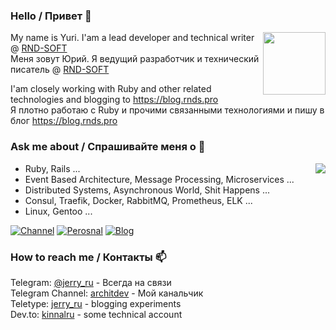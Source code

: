 ### Hello / Привет 👋

<img src="https://user-images.githubusercontent.com/1270997/151119068-92177985-31cf-4eac-8e41-7c411b881d48.png" data-canonical-src="hhttps://user-images.githubusercontent.com/1270997/151119068-92177985-31cf-4eac-8e41-7c411b881d48.png" align="right" width="100px" />

My name is Yuri. I'am a lead developer and technical writer @ [RND-SOFT](https://github.com/RND-SOFT) <br>
Меня зовут Юрий. Я ведущий разработчик и технический писатель @ [RND-SOFT](https://github.com/RND-SOFT)

I'am closely working with Ruby and other related technologies and blogging to https://blog.rnds.pro <br>
Я плотно работаю с Ruby и прочими связанными технологиями и пишу в блог https://blog.rnds.pro

 ### Ask me about / Спрашивайте меня о 💬  

<img src="https://user-images.githubusercontent.com/1270997/140704154-7cd3be57-56ea-431f-b83d-738297825a92.png" data-canonical-src="https://user-images.githubusercontent.com/1270997/140704154-7cd3be57-56ea-431f-b83d-738297825a92.png" align="right" />

* Ruby, Rails ...
* Event Based Architecture, Message Processing, Microservices ...
* Distributed Systems, Asynchronous World, Shit Happens ...
* Consul, Traefik, Docker, RabbitMQ, Prometheus, ELK ...
* Linux, Gentoo ...

[![Channel](https://img.shields.io/static/v1?label=channel&message=@architdev&color=blue&logo=telegram)](https://t.me/architdev)
[![Perosnal](https://img.shields.io/static/v1?label=telegram&message=@jerry_ru&color=blue&logo=telegram)](https://t.me/jerry_ru)
[![Blog](https://img.shields.io/static/v1?label=blog&message=blog.rnds.pro&color=orange&logo=telegraph)](https://blog.rnds.pro)

### How to reach me / Контакты 📫 

Telegram: [@jerry_ru](https://t.me/jerry_ru) - Всегда на связи <br>
Telegram Channel: [architdev](https://t.me/architdev) - Мой канальчик <br>
Teletype: [jerry_ru](https://teletype.in/@jerry_ru) - blogging experiments <br>
Dev.to: [kinnalru](https://dev.to/kinnalru) - some technical account <br>


<!--
**kinnalru/kinnalru** is a ✨ _special_ ✨ repository because its `README.md` (this file) appears on your GitHub profile.

Here are some ideas to get you started:

- 🔭 I’m currently working on ...
- 🌱 I’m currently learning ...
- 👯 I’m looking to collaborate on ...
- 🤔 I’m looking for help with ...
- 💬 Ask me about ...
- 📫 How to reach me: ...
- 😄 Pronouns: ...
- ⚡ Fun fact: ...
-->



